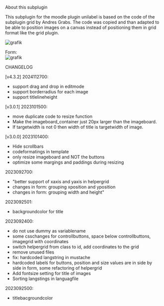 About this subplugin

This subplugin for the moodle plugin unilabel is based on the code of the subplugin grid by Andres Grabs.
The code was copied and than adapted to be able to position images on a canvas instead of positioning them in grid format like the grid plugin.

![grafik](https://github.com/andreasschenkel/moodle-unilabeltype_imageboard/assets/31856043/eea34642-5717-49d0-bb4d-14b4690d8a78)

Form:  
![grafik](https://github.com/andreasschenkel/moodle-unilabeltype_imageboard/assets/31856043/9e6f8bbb-fd5f-4653-9085-9c5fe80bd6d5)

CHANGELOG

[v4.3.2] 2024112700:
- support drag and drop in editmode
- support borderradius for each image
- support titlelineheight


[v3.0.1] 2023101500:

- move duplicate code to resize function 
- Make the imageboard_container just 20px larger than the imageboard.
- If targetwidth is not 0 then width of title is targetwidth of image.

[v3.0.0] 2023101400:

- Hide scrollbars
- codeformatings in template
- only resize imageboard and NOT the buttons
- optimize some margings and paddings during resizing


2023092700:

- "better support of xaxis and yaxis in helpergrid
- changes in form: grouping xposition and yposition
- changes in form: grouping width and height"


2023092501:
-  backgroundcolor for title


2023092400: 
- do not use dummy as variablename
- some csschanges for controllbuttons, space below controllbuttons, imagegrid with coordinates 
- switch helpergrid from class to id, add coordinates to the grid
- remove unused files 
- fix: hardcoded langstring in mustache
- hardcoded labelś for buttons, position and size values are in side by side in form, some refactoring of helpergrid
- Add fontsize setting for title of images
- Sorting langstings in languagfile

2023092500:
- titlebacgroundcolor